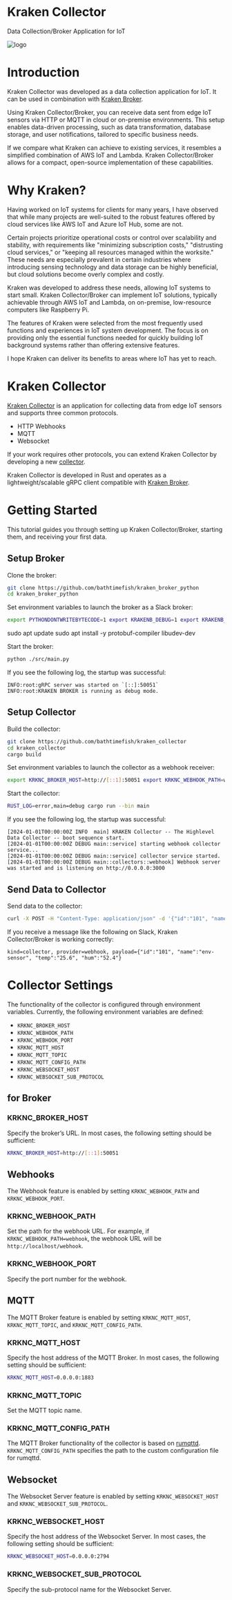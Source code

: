 # Kraken Collector
Data Collection/Broker Application for IoT

![logo](./assets/kraken-logo-300.png)

# Introduction
Kraken Collector was developed as a data collection application for IoT. It can be used in combination with [Kraken Broker](https://github.com/bathtimefish/kraken_broker_python/).

Using Kraken Collector/Broker, you can receive data sent from edge IoT sensors via HTTP or MQTT in cloud or on-premise environments. This setup enables data-driven processing, such as data transformation, database storage, and user notifications, tailored to specific business needs.

If we compare what Kraken can achieve to existing services, it resembles a simplified combination of AWS IoT and Lambda. Kraken Collector/Broker allows for a compact, open-source implementation of these capabilities.

# Why Kraken?
Having worked on IoT systems for clients for many years, I have observed that while many projects are well-suited to the robust features offered by cloud services like AWS IoT and Azure IoT Hub, some are not.

Certain projects prioritize operational costs or control over scalability and stability, with requirements like "minimizing subscription costs," "distrusting cloud services," or "keeping all resources managed within the worksite." These needs are especially prevalent in certain industries where introducing sensing technology and data storage can be highly beneficial, but cloud solutions become overly complex and costly.

Kraken was developed to address these needs, allowing IoT systems to start small. Kraken Collector/Broker can implement IoT solutions, typically achievable through AWS IoT and Lambda, on on-premise, low-resource computers like Raspberry Pi.

The features of Kraken were selected from the most frequently used functions and experiences in IoT system development. The focus is on providing only the essential functions needed for quickly building IoT background systems rather than offering extensive features.

I hope Kraken can deliver its benefits to areas where IoT has yet to reach.

# Kraken Collector
[Kraken Collector](https://github.com/bathtimefish/kraken_collector) is an application for collecting data from edge IoT sensors and supports three common protocols.

- HTTP Webhooks
- MQTT
- Websocket

If your work requires other protocols, you can extend Kraken Collector by developing a new [collector](https://github.com/bathtimefish/kraken_collector/tree/main/src/collectors).

Kraken Collector is developed in Rust and operates as a lightweight/scalable gRPC client compatible with [Kraken Broker](https://github.com/bathtimefish/kraken_broker_python).

# Getting Started
This tutorial guides you through setting up Kraken Collector/Broker, starting them, and receiving your first data.

## Setup Broker
Clone the broker:
```bash
git clone https://github.com/bathtimefish/kraken_broker_python
cd kraken_broker_python
```

Set environment variables to launch the broker as a Slack broker:
```bash
export PYTHONDONTWRITEBYTECODE=1 export KRAKENB_DEBUG=1 export KRAKENB_GRPC_HOST=[::]:50051 export KRAKENB_SLACK_URL=[YOUR_SLACK_WEBHOOK_URL]
```

sudo apt update
sudo apt install -y protobuf-compiler libudev-dev

Start the broker:
```bash
python ./src/main.py
```

If you see the following log, the startup was successful:
```plaintext
INFO:root:gRPC server was started on `[::]:50051`
INFO:root:KRAKEN BROKER is running as debug mode.
```

## Setup Collector
Build the collector:
```bash
git clone https://github.com/bathtimefish/kraken_collector
cd kraken_collector
cargo build
```

Set environment variables to launch the collector as a webhook receiver:
```bash
export KRKNC_BROKER_HOST=http://[::1]:50051 export KRKNC_WEBHOOK_PATH=webhook export KRKNC_WEBHOOK_PORT=3000
```

Start the collector:
```bash
RUST_LOG=error,main=debug cargo run --bin main
```

If you see the following log, the startup was successful:
```plaintext
[2024-01-01T00:00:00Z INFO  main] KRAKEN Collector -- The Highlevel Data Collector -- boot sequence start.
[2024-01-01T00:00:00Z DEBUG main::service] starting webhook collector service...
[2024-01-01T00:00:00Z DEBUG main::service] collector service started.
[2024-01-01T00:00:00Z DEBUG main::collectors::webhook] Webhook server was started and is listening on http://0.0.0.0:3000
```

## Send Data to Collector
Send data to the collector:
```bash
curl -X POST -H "Content-Type: application/json" -d '{"id":"101", "name":"env-sensor", "temp":"25.6", "hum":"52.4"}' http://localhost:3000/webhook
```

If you receive a message like the following on Slack, Kraken Collector/Broker is working correctly:
```plaintext
kind=collector, provider=webhook, payload={"id":"101", "name":"env-sensor", "temp":"25.6", "hum":"52.4"}
```

# Collector Settings
The functionality of the collector is configured through environment variables. Currently, the following environment variables are defined:

- `KRKNC_BROKER_HOST`
- `KRKNC_WEBHOOK_PATH`
- `KRKNC_WEBHOOK_PORT`
- `KRKNC_MQTT_HOST`
- `KRKNC_MQTT_TOPIC`
- `KRKNC_MQTT_CONFIG_PATH`
- `KRKNC_WEBSOCKET_HOST`
- `KRKNC_WEBSOCKET_SUB_PROTOCOL`

## for Broker
### KRKNC_BROKER_HOST
Specify the broker’s URL. In most cases, the following setting should be sufficient:
```bash
KRKNC_BROKER_HOST=http://[::1]:50051
```

## Webhooks
The Webhook feature is enabled by setting `KRKNC_WEBHOOK_PATH` and `KRKNC_WEBHOOK_PORT`.
### KRKNC_WEBHOOK_PATH
Set the path for the webhook URL. For example, if `KRKNC_WEBHOOK_PATH=webhook`, the webhook URL will be `http://localhost/webhook`.
### KRKNC_WEBHOOK_PORT
Specify the port number for the webhook.

## MQTT
The MQTT Broker feature is enabled by setting `KRKNC_MQTT_HOST`, `KRKNC_MQTT_TOPIC`, and `KRKNC_MQTT_CONFIG_PATH`.
### KRKNC_MQTT_HOST
Specify the host address of the MQTT Broker. In most cases, the following setting should be sufficient:
```bash
KRKNC_MQTT_HOST=0.0.0.0:1883
```
### KRKNC_MQTT_TOPIC
Set the MQTT topic name.

### KRKNC_MQTT_CONFIG_PATH
The MQTT Broker functionality of the collector is based on [rumqttd](https://github.com/bytebeamio/rumqtt/tree/main/rumqttd). `KRKNC_MQTT_CONFIG_PATH` specifies the path to the custom configuration file for rumqttd.

## Websocket
The Websocket Server feature is enabled by setting `KRKNC_WEBSOCKET_HOST` and `KRKNC_WEBSOCKET_SUB_PROTOCOL`.
### KRKNC_WEBSOCKET_HOST
Specify the host address of the Websocket Server. In most cases, the following setting should be sufficient:
```bash
KRKNC_WEBSOCKET_HOST=0.0.0.0:2794
```
### KRKNC_WEBSOCKET_SUB_PROTOCOL
Specify the sub-protocol name for the Websocket Server.
